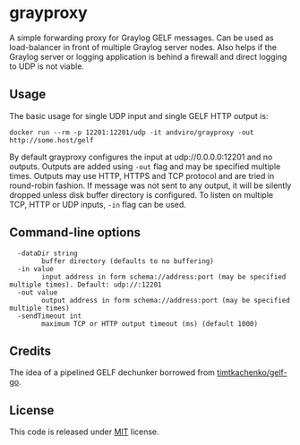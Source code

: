 # grayproxy

A simple forwarding proxy for Graylog GELF messages. Can be used as
load-balancer in front of multiple Graylog server nodes. Also helps if the
Graylog server or logging application is behind a firewall and direct logging
to UDP is not viable.

## Usage

The basic usage for single UDP input and single GELF HTTP output is:

```
docker run --rm -p 12201:12201/udp -it andviro/grayproxy -out http://some.host/gelf
```

By default grayproxy configures the input at udp://0.0.0.0:12201 and no
outputs. Outputs are added using `-out` flag and may be specified multiple
times. Outputs may use HTTP, HTTPS and TCP protocol and are tried in
round-robin fashion. If message was not sent to any output, it will be silently
dropped unless disk buffer directory is configured. To listen on multiple TCP,
HTTP or UDP inputs, `-in` flag can be used.

## Command-line options

```
  -dataDir string
    	buffer directory (defaults to no buffering)
  -in value
    	input address in form schema://address:port (may be specified multiple times). Default: udp://:12201
  -out value
    	output address in form schema://address:port (may be specified multiple times)
  -sendTimeout int
    	maximum TCP or HTTP output timeout (ms) (default 1000)
```

## Credits

The idea of a pipelined GELF dechunker borrowed from [timtkachenko/gelf-go](https://github.com/timtkachenko/gelf-go).

## License

This code is released under 
[MIT](https://github.com/andviro/grayproxy/blob/master/LICENSE) license.

